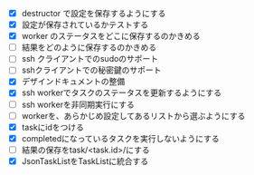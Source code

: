 - [x] destructor で設定を保存するようにする
- [x] 設定が保存されているかテストする
- [x] worker のステータスをどこに保存するのかきめる
- [ ] 結果をどのように保存するのかきめる
- [ ] ssh クライアントでのsudoのサポート
- [ ] sshクライアントでの秘密鍵のサポート
- [x] デザインドキュメントの整備
- [x] ssh workerでタスクのステータスを更新するようにする
- [ ] ssh workerを非同期実行にする
- [ ] workerを、あらかじめ設定してあるリストから選ぶようにする
- [x] taskにidをつける
- [x] completedになっているタスクを実行しないようにする
- [ ] 結果の保存をtask/<task.id>/にする
- [x] JsonTaskListをTaskListに統合する
